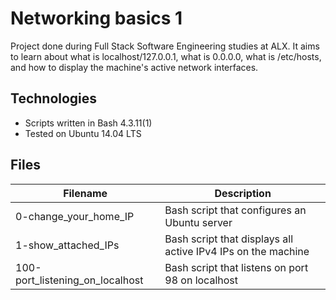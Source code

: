 # Networking basics 1

Project done during Full Stack Software Engineering studies at ALX. It aims to learn about what is localhost/127.0.0.1, what is 0.0.0.0, what is /etc/hosts, and how to display the machine's active network interfaces.

## Technologies

- Scripts written in Bash 4.3.11(1)
- Tested on Ubuntu 14.04 LTS

## Files

| Filename                        | Description                                                 |
| ------------------------------- | ----------------------------------------------------------- |
| 0-change_your_home_IP           | Bash script that configures an Ubuntu server               |
| 1-show_attached_IPs             | Bash script that displays all active IPv4 IPs on the machine |
| 100-port_listening_on_localhost  | Bash script that listens on port 98 on localhost           |

